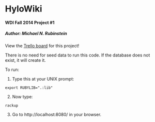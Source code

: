 # HyloWiki
#### WDI Fall 2014 Project #1
##### Author: Michael N. Rubinstein

View the [Trello board](https://trello.com/b/k39v4gyc/hylowiki-ga-project-1) for this project!

There is no need for seed data to run this code. If the database does not exist, it will create it.

To run:

1. Type this at your UNIX prompt:

<code>export RUBYLIB=".:lib"</code>

2. Now type:

<code>rackup</code>

3. Go to http://localhost:8080/ in your browser.

